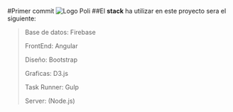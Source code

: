 #Primer commit
![Logo Poli](http://www.poli.edu.co/profiles/university/themes/project_u_base/img/logo.png)
##El **stack** ha utilizar en este proyecto sera el siguiente:
>Base de datos: Firebase
>
>FrontEnd: Angular
>
>Diseño: Bootstrap
>
>Graficas: D3.js
>
>Task Runner: Gulp
>
>Server: (Node.js)